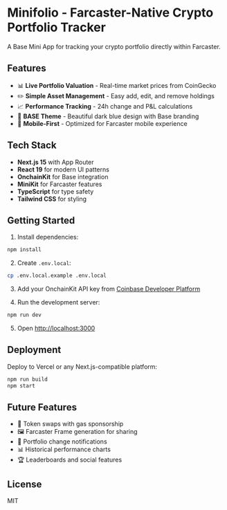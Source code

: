 # Minifolio - Farcaster-Native Crypto Portfolio Tracker

A Base Mini App for tracking your crypto portfolio directly within Farcaster.

## Features

- 📊 **Live Portfolio Valuation** - Real-time market prices from CoinGecko
- ✏️ **Simple Asset Management** - Easy add, edit, and remove holdings
- 📈 **Performance Tracking** - 24h change and P&L calculations
- 🎨 **BASE Theme** - Beautiful dark blue design with Base branding
- 📱 **Mobile-First** - Optimized for Farcaster mobile experience

## Tech Stack

- **Next.js 15** with App Router
- **React 19** for modern UI patterns
- **OnchainKit** for Base integration
- **MiniKit** for Farcaster features
- **TypeScript** for type safety
- **Tailwind CSS** for styling

## Getting Started

1. Install dependencies:
```bash
npm install
```

2. Create `.env.local`:
```bash
cp .env.local.example .env.local
```

3. Add your OnchainKit API key from [Coinbase Developer Platform](https://portal.cdp.coinbase.com/)

4. Run the development server:
```bash
npm run dev
```

5. Open [http://localhost:3000](http://localhost:3000)

## Deployment

Deploy to Vercel or any Next.js-compatible platform:

```bash
npm run build
npm start
```

## Future Features

- 🔄 Token swaps with gas sponsorship
- 🖼️ Farcaster Frame generation for sharing
- 🔔 Portfolio change notifications
- 📊 Historical performance charts
- 🏆 Leaderboards and social features

## License

MIT
